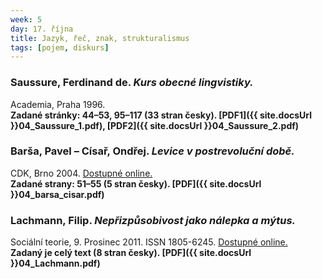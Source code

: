 ```yaml
---
week: 5
day: 17. října
title: Jazyk, řeč, znak, strukturalismus
tags: [pojem, diskurs]
---
```

### Saussure, Ferdinand de. _Kurs obecné lingvistiky._ 

Academia, Praha 1996.  
**Zadané stránky: 44–53, 95–117 (33 stran česky). [PDF1]({{ site.docsUrl }}04_Saussure_1.pdf), [PDF2]({{ site.docsUrl }}04_Saussure_2.pdf)**


### Barša, Pavel – Císař, Ondřej. _Levice v postrevoluční době._ 

CDK, Brno 2004\. [Dostupné online.](http://fsslvt.fss.muni.cz/~cisar/download/books/levice-text2.pdf)  
**Zadané strany: 51–55 (5 stran česky). [PDF]({{ site.docsUrl }}04_barsa_cisar.pdf)**


### Lachmann, Filip. _Nepřizpůsobivost jako nálepka a mýtus._ 

Sociální teorie, 9\. Prosinec 2011\. ISSN 1805-6245\. [Dostupné online.](http://socialniteorie.cz/neprizpusobivost-jako-nalepka-a-mytus)  
**Zadaný je celý text (8 stran česky). [PDF]({{ site.docsUrl }}04_Lachmann.pdf)**
